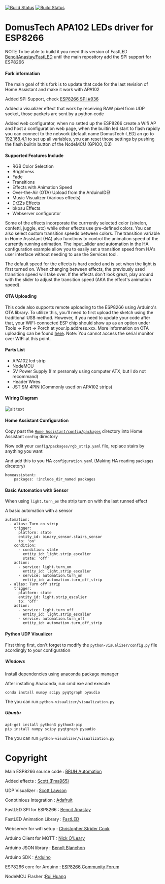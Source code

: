 [![Build Status](https://travis-ci.org/BenoitAnastay/DomusTech-LEDStrip-APA102-ESP8266-MQTT.svg?branch=master)](https://travis-ci.org/BenoitAnastay/DomusTech-LEDStrip-APA102-ESP8266-MQTT)
[![Build Status](https://github.com/BenoitAnastay/DomusTech-LEDStrip-APA102-ESP8266-MQTT/workflows/Github%20Arduino%20Library%20CI/badge.svg)](https://github.com/BenoitAnastay/DomusTech-LEDStrip-APA102-ESP8266-MQTT/actions)
# DomusTech APA102 LEDs driver for ESP8266
NOTE To be able to build it you need this version of FastLED [BenoitAnastay/FastLED](https://github.com/BenoitAnastay/FastLED) until the main repository add the SPI support for ESP8266


#### Fork information
The main goal of this fork is to update that code for the last revision of Home Assistant and make it work with APA102

Added SPI Support, check [ESP8266 SPI #936](https://github.com/FastLED/FastLED/pull/936)

Added a visualizer effect that work by receiving RAW pixel from UDP socket, those packets are sent by a python code

Added web configurator, when no setted up the ESP8266 create a Wifi AP and host a configuration web page, when the builtin led start to
flash rapidly you can connect to the network (default name DomusTech-LED) an go to [192.168.4.1](http://192.168.4.1) to set up all variables, you can reset those settings by pushing the flash builtin button of the NodeMCU (GPIO0, D3)
#### Supported Features Include
- RGB Color Selection
- Brightness 
- Fade
- Transitions
- Effects with Animation Speed
- Over-the-Air (OTA) Upload from the ArduinoIDE!
- Music Visualizer (Various effects)
- DrZZs Effects
- bkpsu Effects
- Webserver configurator 

Some of the effects incorporate the currrently selected color (sinelon, confetti, juggle, etc) while other effects use pre-defined colors. You can also select custom transition speeds between colors. The transition variable in Home Assistant (HA) also functions to control the animation speed of the currently running animation. The input_slider and automation in the HA configuration example allow you to easily set a transition speed from HA's user interface without needing to use the Services tool. 

The default speed for the effects is hard coded and is set when the light is first turned on. When changing between effects, the previously used transition speed will take over. If the effects don't look great, play around with the slider to adjust the transition speed (AKA the effect's animation speed). 

#### OTA Uploading
This code also supports remote uploading to the ESP8266 using Arduino's OTA library. To utilize this, you'll need to first upload the sketch using the traditional USB method. However, if you need to update your code after that, your WIFI-connected ESP chip should show up as an option under Tools -> Port -> Porch at your.ip.address.xxx. More information on OTA uploading can be found [here](http://esp8266.github.io/Arduino/versions/2.0.0/doc/ota_updates/ota_updates.html). Note: You cannot access the serial monitor over WIFI at this point.  

#### Parts List
- APA102 led strip
- NodeMCU
- 5V Power Supply (I'm personaly using computer ATX, but I do not recommand)
- Header Wires
- JST SM 4PIN (Commonly used on APA102 strips)


#### Wiring Diagram
![alt text](https://github.com/BenoitAnastay/ESP-MQTT-JSON-Digital-LEDs/raw/master/Diagram.png "Wiring Diagram")


#### Home Assistant Configuration
Copy past the [`Home Assistant/config/packages`](https://github.com/BenoitAnastay/DomusTech-LEDStrip-APA102-ESP8266-MQTT/tree/master/Home%20Assistant/config/packages) directory into Home Assistant `config` directory

Now edit your `config/packages/rgb_strip.yaml` file, replace stairs by anything you want

And add this to you HA `configuration.yaml` (Making HA reading `packages` dircetory)
```
homeassistant:
    packages: !include_dir_named packages
```
#### Basic Automation with Sensor
When using `light.turn_on` the strip turn on with the last runned effect

A basic automation with a sensor
```
automation: 
  - alias: Turn on strip
    trigger:
      platform: state
      entity_id: binary_sensor.stairs_sensor
      to: 'on'
    condition:
      - condition: state
        entity_id: light.strip_escalier
        state: 'off'
    action:
      - service: light.turn_on
        entity_id: light.strip_escalier
      - service: automation.turn_on
        entity_id: automation.turn_off_strip
  - alias: Turn off strip
    trigger:
      platform: state
      entity_id: light.strip_escalier
      to: 'off'
    action:
      - service: light.turn_off
        entity_id: light.strip_escalier
      - service: automation.turn_off
        entity_id: automation.turn_off_strip
```

#### Python UDP Visualizer
First thing first, don't forget to modify the `python-visualizer/config.py` file acordingly to your configuration
##### Windows 
Install dependencies using [anaconda package manager](https://www.anaconda.com/distribution/)

After installing Anaconda, run cmd.exe and execute
```
conda install numpy scipy pyqtgraph pyaudio
```

The you can run `python-visualizer/visualization.py`
##### Ubuntu
```
apt-get install python3 python3-pip
pip install numpy scipy pyqtgraph pyaudio
```

The you can run `python-visualizer/visualization.py`
#  Copyright
Main ESP8266 source code : [BRUH Automation](https://github.com/bruhautomation)

Added effects            : [Scott (Fma965)](https://github.com/Fma965)

UDP Visualizer           : [Scott Lawson](https://github.com/scottlawsonbc)

Conbtinious Integration  : [Adafruit](https://github.com/adafruit)

FastLED SPI for ESP8266  : [Benoit Anastay](https://github.com/BenoitAnastay)

FastLED Animation Library : [FastLED](https://github.com/FastLED)

Webserver for wifi setup : [Christopher Strider Cook](https://github.com/chriscook8)

Arduino Client for MQTT  : [Nick O'Leary](https://github.com/knolleary)

Arduino JSON library     : [Benoît Blanchon](https://github.com/bblanchon)

Arduino SDK              : [Arduino](https://github.com/arduino)

ESP8266 core for Arduino : [ESP8266 Community Forum](https://github.com/esp8266)

NodeMCU Flasher          :[Rui Huang](https://github.com/vowstar)
